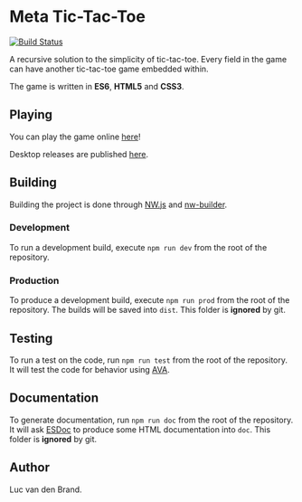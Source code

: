 # Meta Tic-Tac-Toe
[![Build Status](https://travis-ci.org/LucvandenBrand/MetaTTT.svg?branch=master)](https://travis-ci.org/Lukeslux/MetaTTT)

A recursive solution to the simplicity of tic-tac-toe.
Every field in the game can have another tic-tac-toe game embedded within.

The game is written in **ES6**, **HTML5** and **CSS3**.

## Playing
You can play the game online [here](https://lucvandenbrand.github.io/MetaTTT/index.html)!

Desktop releases are published [here](https://github.com/lucvandenbrand/MetaTTT/releases).

## Building
Building the project is done through [NW.js](https://github.com/nwjs/nw.js) and [nw-builder](https://github.com/nwjs-community/nw-builder).

### Development
To run a development build, execute ``npm run dev`` from the root of the repository.

### Production
To produce a development build, execute ``npm run prod`` from the root of the repository. The builds will be saved into ``dist``. This folder is **ignored** by git.

## Testing
To run a test on the code, run ``npm run test`` from the root of the repository. It will test the code for behavior using [AVA](https://github.com/avajs/ava).

## Documentation
To generate documentation, run ``npm run doc`` from the root of the repository. It will ask [ESDoc](https://github.com/esdoc/esdoc) to produce some HTML documentation into ``doc``. This folder is **ignored** by git.

## Author
Luc van den Brand.
